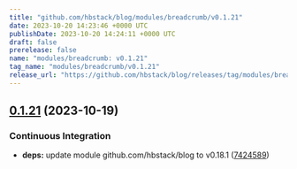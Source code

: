 ```yaml
---
title: "github.com/hbstack/blog/modules/breadcrumb/v0.1.21"
date: 2023-10-20 14:23:46 +0000 UTC
publishDate: 2023-10-20 14:24:11 +0000 UTC
draft: false
prerelease: false
name: "modules/breadcrumb: v0.1.21"
tag_name: "modules/breadcrumb/v0.1.21"
release_url: "https://github.com/hbstack/blog/releases/tag/modules/breadcrumb/v0.1.21"
---
```


## [0.1.21](https://github.com/hbstack/blog/compare/modules/breadcrumb/v0.1.20...modules/breadcrumb/v0.1.21) (2023-10-19)


### Continuous Integration

* **deps:** update module github.com/hbstack/blog to v0.18.1 ([7424589](https://github.com/hbstack/blog/commit/7424589a7c50c90858f2df1cac342c890a5a1a0b))
